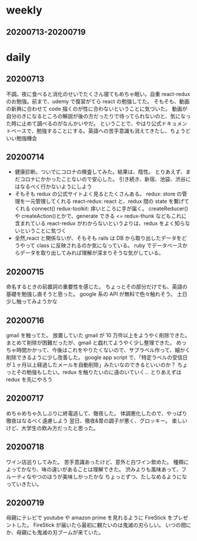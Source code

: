 # weekly

## 20200713-20200719

# daily

## 20200713

不調。夜に食べると消化のせいでたくさん寝てもめちゃ眠い。自重
react-redux のお勉強。前まで、udemy で復習がてら react の勉強してた。
そもそも、動画の新興に合わせて code 描くのが性に合わないということに気づいた。
動画が自分のきになるところの解説が後の方だったりで待ってられないのと、気になった時に止めて調べるのがなんかいやだ。
ということで、やはり公式ドキュメントベースで、勉強することにする。英語への苦手意識も消えてきたし、ちょうどいい勉強機会

## 20200714

- 健康診断。ついでにコロナの検査してみた。結果は、陰性。
  とりあえず、まだコロナにかかったことないので安心した。
  引き続き、新宿、池袋、渋谷にはなるべく行かないようにしよう
- そもそも redux の公式サイトよく見るとたくさんある。
  redux: store の管理を一元管理してくれる
  react-redux: react と、redux 間の state を繋げてくれる connect()
  redux-toolkit: 痒いところに手が届く。 createReducer() や createAction()とかで、generate できる <= redux-thunk などもこれに含まれている
  react-redux がわからないというよりは、redux をよく知らないということに気づく
- 全然,react と関係ないが、そもそも rails は DB から取り出したデータをどうやって class に反映されるのか気になっている。
  ruby でデータベースからデータを取り出してみれば理解が深まりそうな気がしている。

## 20200715

命名するときの前置詞の重要性を感じた。
ちょっとその部分だけでも、英語の基礎を勉強し直そうと思った。
google 系の API が無料で色々触れそう。
土日少し触ってみようかな

## 20200716

gmail を触ってた。
放置していた gmail が 10 万件以上をようやく削除できた。
まとめて削除が困難だったが、gmail と戯れてようやく少し整理できた。
めっちゃ時間かかって、今後はこれをやりたくないので、サブラベル作って、細かく削除できるように少し改善した。
google app script で、「特定ラベルの受信日が１ヶ月以上経過したメールを自動削除」みたいなのできるといいのか？
ちょっとその勉強もしたい。redux を触りたいのに遠のいていく...
とりあえずは redux を先にやろう

## 20200717

めちゃめちゃ久しぶりに終電逃して、徹夜した。
体調悪化したので、やっぱり徹夜はなるべく遠慮しよう
翌日、徹夜&胃の調子が悪く、グロッキー。
楽しいけど、大学生の飲み方だったと思った。

## 20200718

ワイン店巡りしてみた。
苦手意識あったけど、意外と白ワイン飲めた。
種類によってかなり、味の違いがあることは理解できた。
渋みよりも風味あって、フルーティなやつのほうが美味しかったかな
ちょっとずつ、たしなめるようになっていきたい。

## 20200719

母親にテレビで youtube や amazon prime を見れるように FireStick をプレゼントした。
FireStick が届いたら最初に観たいのは鬼滅の刃らしい。
いつの間にか、母親にも鬼滅の刃ブームが来ていた。

